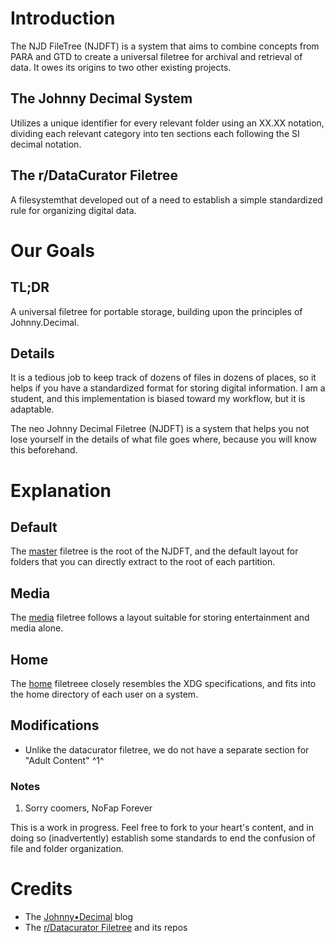 # Introduction
The NJD FileTree (NJDFT) is a system that aims to combine concepts from PARA and GTD to create a universal filetree for archival and retrieval of data. It owes its origins to two other existing projects.  

## The Johnny Decimal System
Utilizes a unique identifier for every relevant folder using an XX.XX notation, dividing each relevant category into ten sections each following the SI decimal notation.

## The r/DataCurator Filetree
A filesystemthat developed out of a need to establish a simple standardized rule for organizing digital data.

# Our Goals
## TL;DR
A universal filetree for portable storage, building upon the principles of Johnny.Decimal. 

## Details
It is a tedious job to keep track of dozens of files in dozens of places, so it helps if you have a standardized format for storing digital information. I am a student, and this implementation is biased toward my workflow, but it is adaptable. 

The neo Johnny Decimal Filetree (NJDFT) is a system that helps you not lose yourself in the details of what file goes where, because you will know this beforehand.

# Explanation
## Default
The [master](https://github.com/no3th/njdft/tree/master) filetree is the root of the NJDFT, and the default layout for folders that you can directly extract to the root of each partition.

## Media
The [media](https://github.com/no3th/njdft/tree/ft.media) filetree follows a layout suitable for storing entertainment and media alone.

## Home
The [home](https://github.com/no3th/njdft/tree/ft.home) filetreee closely resembles the XDG specifications, and fits into the home directory of each user on a system.


## Modifications
+ Unlike the datacurator filetree, we do not have a separate section for "Adult Content" ^1^

### Notes
1. Sorry coomers, NoFap Forever

This is a work in progress. Feel free to fork to your heart's content, and in doing so (inadvertently) establish some standards to end the confusion of file and folder organization.

# Credits
+ The [Johnny•Decimal](https://johnnydecimal.com/) blog 
+ The [r/Datacurator Filetree](https://github.com/roboyoshi/datacurator-filetree) and its repos